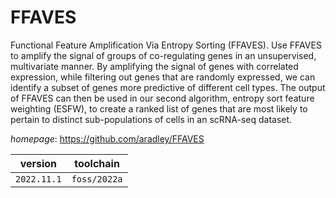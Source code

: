 # FFAVES

Functional Feature Amplification Via Entropy Sorting (FFAVES). Use FFAVES to amplify the signal of groups of co-regulating genes in an unsupervised, multivariate manner. By amplifying the signal of genes with correlated expression, while filtering out genes that are randomly expressed, we can identify a subset of genes more predictive of different cell types. The output of FFAVES can then be used in our second algorithm, entropy sort feature weighting (ESFW), to create a ranked list of genes that are most likely to pertain to distinct  sub-populations of cells in an scRNA-seq dataset.

*homepage*: <https://github.com/aradley/FFAVES>

version | toolchain
--------|----------
``2022.11.1`` | ``foss/2022a``
